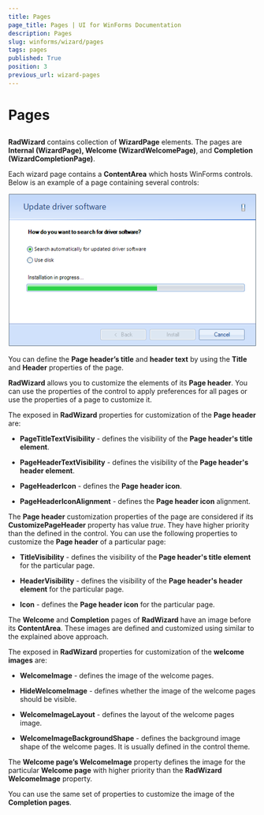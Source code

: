 ```yaml
---
title: Pages
page_title: Pages | UI for WinForms Documentation
description: Pages
slug: winforms/wizard/pages
tags: pages
published: True
position: 3
previous_url: wizard-pages
---
```


# Pages

## 

__RadWizard__ contains collection of __WizardPage__ elements. The pages are __Internal (WizardPage), Welcome (WizardWelcomePage)__, and __Completion (WizardCompletionPage)__.
        

Each wizard page contains a __ContentArea__ which hosts WinForms controls. Below is an example of a page containing several controls:

![wizard-pages 001](images/wizard-pages001.png)

You can define the __Page header’s title__ and __header text__ by using the __Title__ and __Header__ properties of the page.
		

__RadWizard__ allows you to customize the elements of its __Page header__. You can use the properties of the control to apply preferences for all pages or use the properties of a page to customize it.
		

The exposed in __RadWizard__ properties for customization of the __Page header__ are:

* __PageTitleTextVisibility__ - defines the visibility of the __Page header's title element__.
			  

* __PageHeaderTextVisibility__ - defines the visibility of the __Page header's header element__.
			  

* __PageHeaderIcon__ - defines the __Page header icon__.
			  

* __PageHeaderIconAlignment__ - defines the __Page header icon__ alignment.
			  

The __Page header__ customization properties of the page are considered if its __CustomizePageHeader__ property has value *true*.  They have higher priority than the defined in the control. You can use the following properties to customize the __Page header__ of a particular page:

* __TitleVisibility__ - defines the visibility of the __Page header's title element__ for the particular page.

* __HeaderVisibility__ - defines the visibility of the __Page header's header element__ for the particular page.

* __Icon__ - defines the __Page header icon__ for the particular page.

The __Welcome__ and __Completion__ pages of __RadWizard__ have an image before its __ContentArea__. These images are defined and customized using similar to the explained above approach.

The exposed in __RadWizard__ properties for customization of the __welcome images__ are:

* __WelcomeImage__ - defines the image of the welcome pages.

* __HideWelcomeImage__ - defines whether the image of the welcome pages should be visible.

* __WelcomeImageLayout__ - defines the layout of the welcome pages image.

* __WelcomeImageBackgroundShape__ - defines the background image shape of the welcome pages. It is usually defined in the control theme.

The __Welcome page’s WelcomeImage__ property defines the image for the particular __Welcome page__ with higher priority than the __RadWizard WelcomeImage__ property.

You can use the same set of properties to customize the image of the __Completion pages__.
        
